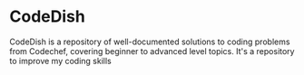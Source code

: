 # CodeDish
CodeDish is a repository of well-documented solutions to coding problems from Codechef, covering beginner to advanced level topics. It's a repository to improve my coding skills
